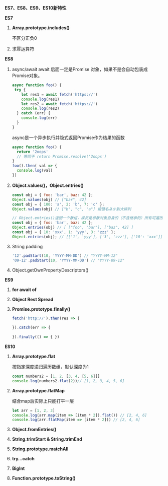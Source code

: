 **ES7、ES8、ES9、ES10新特性**

**ES7**

1. **Array.prototype.includes()**

   不区分正负0

2. 求幂运算符

**ES8**

1. async/await  await 后面一定是Promise 对象，如果不是会自动包装成Promise对象。

   ```javascript
   async function foo() {
   	try {
       let res1 = await fetch('https://')
       console.log(res1)
       let res2 = await fetch('https://')
       console.log(res2)
     } catch (err) {
       console.log(err)
     }
   }
   ```

   async是一个异步执行并隐式返回Promise作为结果的函数

   ```javascript
   async function foo() {
     return '2oops'
     // 等同于 return Promise.resolve('2oops')
   }
   foo().then( val => {
     console.log(val)
   })
   ```

2. **Object.values()，Object.entries()**

   ```javascript
   const obj = { foo: 'bar', baz: 42 };
   Object.values(obj) // ["bar", 42]
   const obj = { 100: 'a', 2: 'b', 7: 'c' };
   Object.values(obj) // ["b", "c", "a"] 按键名从小到大排列
   
   // Object.entries()返回一个数组，成员是参数对象自身的（不含继承的）所有可遍历（enumerable）属性的键值对数组
   const obj = { foo: 'bar', baz: 42 };
   Object.entries(obj) // [ ["foo", "bar"], ["baz", 42] ]
   const obj = { 10: 'xxx', 1: 'yyy', 3: 'zzz' };
   Object.entries(obj); // [['1', 'yyy'], ['3', 'zzz'], ['10': 'xxx']]
   ```

3. String padding

   ```javascript
   '12'.padStart(10, 'YYYY-MM-DD') // "YYYY-MM-12"
   '09-12'.padStart(10, 'YYYY-MM-DD') // "YYYY-09-12"
   ```

4. Object.getOwnPropertyDescriptors()

**ES9**

1. **for await of**

2. **Object Rest Spread**

3. **Promise.prototype.finally()**

   ```javascript
   fetch('http://').then(res => {
     
   }).catch(err => {
     
   }).finally(() => { })
   ```

**ES10**

1. **Array.prototype.flat**

   按指定深度递归遍历数组，默认深度为1

   ```javascript
   const numbers2 = [1, 2, [3, 4, [5, 6]]]
   console.log(numbers2.flat(2))// [1, 2, 3, 4, 5, 6]
   ```

2. **Array.prototype.flatMap**

   结合map后实际上只能打平一层

   ```javascript
   let arr = [1, 2, 3]
   console.log(arr.map(item => [item * 2]).flat()) // [2, 4, 6]
   console.log(arr.flatMap(item => [item * 2])) // [2, 4, 6]
   ```

3. **Object.fromEntries()**
4. **String.trimStart & String.trimEnd**
5. **String.prototype.matchAll**
6. **try…catch**
7. **BigInt**
8. **Function.prototype.toString()**

